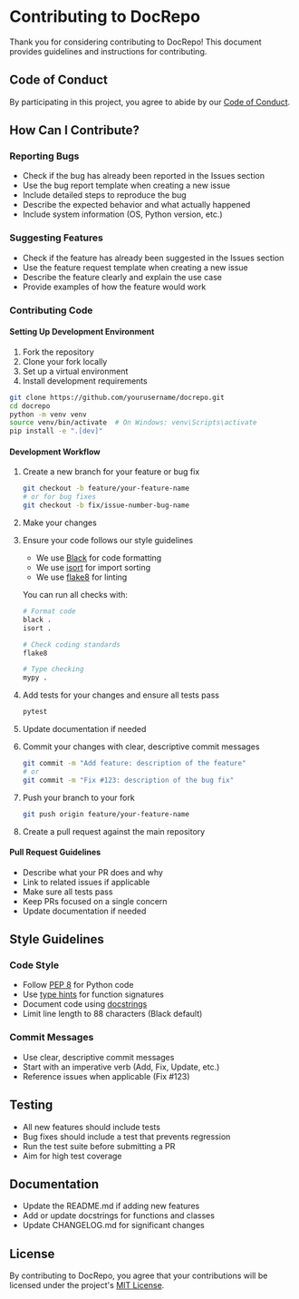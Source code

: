 # Contributing to DocRepo

Thank you for considering contributing to DocRepo! This document provides guidelines and instructions for contributing.

## Code of Conduct

By participating in this project, you agree to abide by our [Code of Conduct](CODE_OF_CONDUCT.md).

## How Can I Contribute?

### Reporting Bugs

- Check if the bug has already been reported in the Issues section
- Use the bug report template when creating a new issue
- Include detailed steps to reproduce the bug
- Describe the expected behavior and what actually happened
- Include system information (OS, Python version, etc.)

### Suggesting Features

- Check if the feature has already been suggested in the Issues section
- Use the feature request template when creating a new issue
- Describe the feature clearly and explain the use case
- Provide examples of how the feature would work

### Contributing Code

#### Setting Up Development Environment

1. Fork the repository
2. Clone your fork locally
3. Set up a virtual environment
4. Install development requirements

```bash
git clone https://github.com/yourusername/docrepo.git
cd docrepo
python -m venv venv
source venv/bin/activate  # On Windows: venv\Scripts\activate
pip install -e ".[dev]"
```

#### Development Workflow

1. Create a new branch for your feature or bug fix
   ```bash
   git checkout -b feature/your-feature-name
   # or for bug fixes
   git checkout -b fix/issue-number-bug-name
   ```

2. Make your changes

3. Ensure your code follows our style guidelines
   - We use [Black](https://black.readthedocs.io/en/stable/) for code formatting
   - We use [isort](https://pycqa.github.io/isort/) for import sorting
   - We use [flake8](https://flake8.pycqa.org/en/latest/) for linting
   
   You can run all checks with:
   ```bash
   # Format code
   black .
   isort .
   
   # Check coding standards
   flake8
   
   # Type checking
   mypy .
   ```

4. Add tests for your changes and ensure all tests pass
   ```bash
   pytest
   ```

5. Update documentation if needed

6. Commit your changes with clear, descriptive commit messages
   ```bash
   git commit -m "Add feature: description of the feature"
   # or
   git commit -m "Fix #123: description of the bug fix"
   ```

7. Push your branch to your fork
   ```bash
   git push origin feature/your-feature-name
   ```

8. Create a pull request against the main repository

#### Pull Request Guidelines

- Describe what your PR does and why
- Link to related issues if applicable
- Make sure all tests pass
- Keep PRs focused on a single concern
- Update documentation if needed

## Style Guidelines

### Code Style

- Follow [PEP 8](https://www.python.org/dev/peps/pep-0008/) for Python code
- Use [type hints](https://www.python.org/dev/peps/pep-0484/) for function signatures
- Document code using [docstrings](https://www.python.org/dev/peps/pep-0257/)
- Limit line length to 88 characters (Black default)

### Commit Messages

- Use clear, descriptive commit messages
- Start with an imperative verb (Add, Fix, Update, etc.)
- Reference issues when applicable (Fix #123)

## Testing

- All new features should include tests
- Bug fixes should include a test that prevents regression
- Run the test suite before submitting a PR
- Aim for high test coverage

## Documentation

- Update the README.md if adding new features
- Add or update docstrings for functions and classes
- Update CHANGELOG.md for significant changes

## License

By contributing to DocRepo, you agree that your contributions will be licensed under the project's [MIT License](LICENSE). 